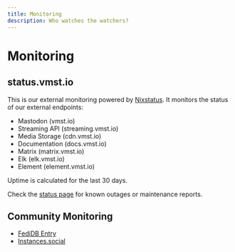 ```yaml
---
title: Monitoring
description: Who watches the watchers?
---
```


# Monitoring

## status.vmst.io

This is our external monitoring powered by [Nixstatus](https://nixstats.com).
It monitors the status of our external endpoints:

- Mastodon (vmst.io)
- Streaming API (streaming.vmst.io)
- Media Storage (cdn.vmst.io)
- Documentation (docs.vmst.io)
- Matrix (matrix.vmst.io)
- Elk (elk.vmst.io)
- Element (element.vmst.io)

Uptime is calculated for the last 30 days.

Check the [status page](https://status.vmst.io/) for known outages or maintenance reports.

## Community Monitoring

- [FediDB Entry](https://fedidb.org/network/instance?domain=vmst.io)
- [Instances.social](https://instances.social/vmst.io)
